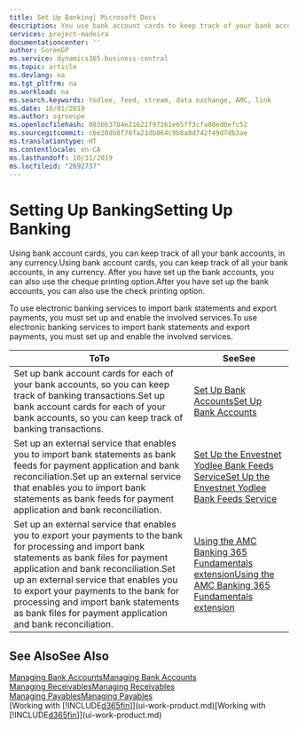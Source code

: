 ```yaml
---
title: Set Up Banking| Microsoft Docs
description: You use bank account cards to keep track of your bank accounts and set up bank feeds, such as Yodlee, to exchange data.
services: project-madeira
documentationcenter: ''
author: SorenGP
ms.service: dynamics365-business-central
ms.topic: article
ms.devlang: na
ms.tgt_pltfrm: na
ms.workload: na
ms.search.keywords: Yodlee, feed, stream, data exchange, AMC, link
ms.date: 10/01/2019
ms.author: sgroespe
ms.openlocfilehash: 083bb3784e21621f97161e65ff3cfa80ed0efc52
ms.sourcegitcommit: c6e28db8f78fa21db064c9b8a8d742f49d7db3ae
ms.translationtype: HT
ms.contentlocale: en-CA
ms.lasthandoff: 10/31/2019
ms.locfileid: "2692737"
---
```

# <a name="setting-up-banking"></a><span data-ttu-id="36903-103">Setting Up Banking</span><span class="sxs-lookup"><span data-stu-id="36903-103">Setting Up Banking</span></span>
<span data-ttu-id="36903-104">Using bank account cards, you can keep track of all your bank accounts, in any currency.</span><span class="sxs-lookup"><span data-stu-id="36903-104">Using bank account cards, you can keep track of all your bank accounts, in any currency.</span></span> <span data-ttu-id="36903-105">After you have set up the bank accounts, you can also use the cheque printing option.</span><span class="sxs-lookup"><span data-stu-id="36903-105">After you have set up the bank accounts, you can also use the check printing option.</span></span>

<span data-ttu-id="36903-106">To use electronic banking services to import bank statements and  export payments, you must set up and enable the involved services.</span><span class="sxs-lookup"><span data-stu-id="36903-106">To use electronic banking services to import bank statements and  export payments, you must set up and enable the involved services.</span></span>

| <span data-ttu-id="36903-107">To</span><span class="sxs-lookup"><span data-stu-id="36903-107">To</span></span> | <span data-ttu-id="36903-108">See</span><span class="sxs-lookup"><span data-stu-id="36903-108">See</span></span> |
| --- | --- |
| <span data-ttu-id="36903-109">Set up bank account cards for each of your bank accounts, so you can keep track of banking transactions.</span><span class="sxs-lookup"><span data-stu-id="36903-109">Set up bank account cards for each of your bank accounts, so you can keep track of banking transactions.</span></span> |[<span data-ttu-id="36903-110">Set Up Bank Accounts</span><span class="sxs-lookup"><span data-stu-id="36903-110">Set Up Bank Accounts</span></span>](bank-how-setup-bank-accounts.md) |
| <span data-ttu-id="36903-111">Set up an external service that enables you to import bank statements as bank feeds for payment application and bank reconciliation.</span><span class="sxs-lookup"><span data-stu-id="36903-111">Set up an external service that enables you to import bank statements as bank feeds for payment application and bank reconciliation.</span></span> |[<span data-ttu-id="36903-112">Set Up the Envestnet Yodlee Bank Feeds Service</span><span class="sxs-lookup"><span data-stu-id="36903-112">Set Up the Envestnet Yodlee Bank Feeds Service</span></span>](bank-how-setup-bank-statement-service.md) |
| <span data-ttu-id="36903-113">Set up an external service that enables you to export your payments to the bank for processing  and import bank statements as bank files for payment application and bank reconciliation.</span><span class="sxs-lookup"><span data-stu-id="36903-113">Set up an external service that enables you to export your payments to the bank for processing  and import bank statements as bank files for payment application and bank reconciliation.</span></span> |[<span data-ttu-id="36903-114">Using the AMC Banking 365 Fundamentals extension</span><span class="sxs-lookup"><span data-stu-id="36903-114">Using the AMC Banking 365 Fundamentals extension</span></span>](ui-extensions-amc-banking.md) |

## <a name="see-also"></a><span data-ttu-id="36903-115">See Also</span><span class="sxs-lookup"><span data-stu-id="36903-115">See Also</span></span>
[<span data-ttu-id="36903-116">Managing Bank Accounts</span><span class="sxs-lookup"><span data-stu-id="36903-116">Managing Bank Accounts</span></span>](bank-manage-bank-accounts.md)  
[<span data-ttu-id="36903-117">Managing Receivables</span><span class="sxs-lookup"><span data-stu-id="36903-117">Managing Receivables</span></span>](receivables-manage-receivables.md)  
[<span data-ttu-id="36903-118">Managing Payables</span><span class="sxs-lookup"><span data-stu-id="36903-118">Managing Payables</span></span>](payables-manage-payables.md)  
<span data-ttu-id="36903-119">[Working with [!INCLUDE[d365fin](includes/d365fin_md.md)]](ui-work-product.md)</span><span class="sxs-lookup"><span data-stu-id="36903-119">[Working with [!INCLUDE[d365fin](includes/d365fin_md.md)]](ui-work-product.md)</span></span>
